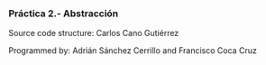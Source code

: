 ### Práctica 2.- Abstracción

Source code structure: Carlos Cano Gutiérrez

Programmed by: Adrián Sánchez Cerrillo and Francisco Coca Cruz
